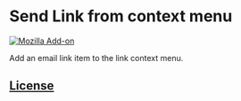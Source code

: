 # Send Link from context menu

[![Mozilla Add-on](https://img.shields.io/amo/v/send-link-from-context-menu.svg)](https://addons.mozilla.org/firefox/addon/send-link-from-context-menu/)

Add an email link item to the link context menu.

## [License](LICENSE)
